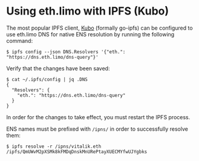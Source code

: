 # Using eth.limo with IPFS (Kubo)

The most popular IPFS client, [Kubo](https://github.com/ipfs/go-ipfs) (formally go-ipfs) can be configured to use eth.limo DNS for native ENS resolution by running the following command:

```shell
$ ipfs config --json DNS.Resolvers '{"eth.": "https://dns.eth.limo/dns-query"}'
```

Verify that the changes have been saved:

```shell
$ cat ~/.ipfs/config | jq .DNS
{
  "Resolvers": {
    "eth.": "https://dns.eth.limo/dns-query"
  }
}

```

In order for the changes to take effect, you must restart the IPFS process.

ENS names must be prefixed with `/ipns/` in order to successfully resolve them:

```shell
$ ipfs resolve -r /ipns/vitalik.eth
/ipfs/QmUWvM2pXSMk8kFMDqDnskMnURePtayXUECMYfwUJYgbks
```